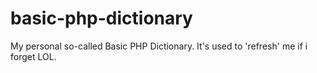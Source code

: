 # basic-php-dictionary
My personal so-called Basic PHP Dictionary. It's used to 'refresh' me if i forget LOL.
